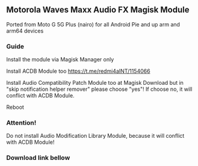 ## Motorola Waves Maxx Audio FX Magisk Module

Ported from Moto G 5G Plus (nairo) for all Android Pie and up arm and arm64 devices

### Guide
Install the module via Magisk Manager only

Install ACDB Module too
https://t.me/redmi4aINT/1154066

Install Audio Compatibility Patch Module too at Magisk Download
but in "skip notification helper remover" please choose "yes"! If choose no, it will conflict with ACDB Module.

Reboot

### Attention!
Do not install Audio Modification Library Module, because it will conflict with ACDB Module!

### Download link bellow
